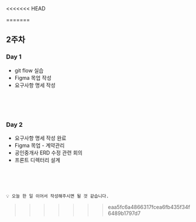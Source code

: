 <<<<<<< HEAD
  
=======
## 2주차

### Day 1

- git flow 실습
- Figma 목업 작성
- 요구사항 명세 작성

<br/><br/><br/>

### Day 2

- 요구사항 명세 작성 완료
- Figma 목업 - 계약관리
- 공인중개사 ERD 수정 관련 회의
- 프론트 디렉터리 설계

<br/><br/><br/>

```
💡 오늘 한 일 이어서 작성해주시면 될 것 같습니다.
```
>>>>>>> eaa5fc6a4866317fcea6fb435f34f6489b1797d7
